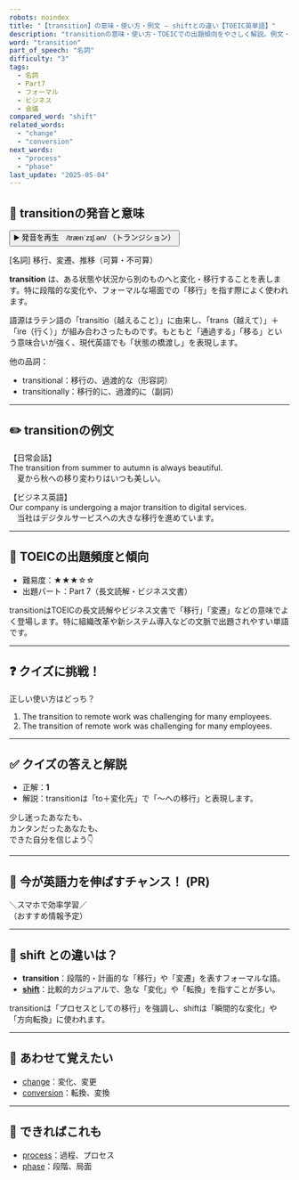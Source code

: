 ```yaml
---
robots: noindex
title: "【transition】の意味・使い方・例文 ― shiftとの違い【TOEIC英単語】"
description: "transitionの意味・使い方・TOEICでの出題傾向をやさしく解説。例文・クイズ付きでshiftとの違いもわかりやすく学べます。"
word: "transition"
part_of_speech: "名詞"
difficulty: "3"
tags:
  - 名詞
  - Part7
  - フォーマル
  - ビジネス
  - 会議
compared_word: "shift"
related_words:
  - "change"
  - "conversion"
next_words:
  - "process"
  - "phase"
last_update: "2025-05-04"
---
```


## 🔰 transitionの発音と意味

<button class="play-audio" onclick="playTTS('transition')">
  <span class="play-audio-main">
    ▶️ 発音を再生　/trænˈzɪʃ.ən/
  </span>
  <span class="play-audio-sub">
    （トランジション）
  </span>
</button>

[名詞] 移行、変遷、推移（可算・不可算）

**transition** は、ある状態や状況から別のものへと変化・移行することを表します。特に段階的な変化や、フォーマルな場面での「移行」を指す際によく使われます。

語源はラテン語の「transitio（越えること）」に由来し、「trans（越えて）」＋「ire（行く）」が組み合わさったものです。もともと「通過する」「移る」という意味合いが強く、現代英語でも「状態の橋渡し」を表現します。

他の品詞：  
- transitional：移行の、過渡的な（形容詞）
- transitionally：移行的に、過渡的に（副詞）

---

## ✏️ transitionの例文

【日常会話】  
The transition from summer to autumn is always beautiful.  
　夏から秋への移り変わりはいつも美しい。

【ビジネス英語】  
Our company is undergoing a major transition to digital services.  
　当社はデジタルサービスへの大きな移行を進めています。

---

## 🎯 TOEICの出題頻度と傾向

- 難易度：★★★☆☆
- 出題パート：Part 7（長文読解・ビジネス文書）

transitionはTOEICの長文読解やビジネス文書で「移行」「変遷」などの意味でよく登場します。特に組織改革や新システム導入などの文脈で出題されやすい単語です。

---

## ❓ クイズに挑戦！

正しい使い方はどっち？

1. The transition to remote work was challenging for many employees.  
2. The transition of remote work was challenging for many employees.

---

## ✅ クイズの答えと解説

- 正解：**1**
- 解説：transitionは「to＋変化先」で「～への移行」と表現します。

少し迷ったあなたも、  
カンタンだったあなたも、  
できた自分を信じよう👇️

---

## 🚀 今が英語力を伸ばすチャンス！ (PR)

<div class="info-center">
＼スマホで効率学習／<br>  
（おすすめ情報予定）
</div>

---

## 🤔  shift との違いは？

- **transition**：段階的・計画的な「移行」や「変遷」を表すフォーマルな語。
- **[shift](/shift)**：比較的カジュアルで、急な「変化」や「転換」を指すことが多い。

transitionは「プロセスとしての移行」を強調し、shiftは「瞬間的な変化」や「方向転換」に使われます。

---

## 🧩 あわせて覚えたい

- [change](/change)：変化、変更
- [conversion](/conversion)：転換、変換

---

## 📖 できればこれも

- [process](/process)：過程、プロセス
- [phase](/phase)：段階、局面

<!-- cvid: aid49_bid05 -->
